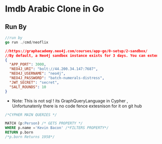 # Imdb Arabic Clone in Go

## Run By

```go
//run by
go run ./cmd/neoflix
```

```json
//https://graphacademy.neo4j.com/courses/app-go/0-setup/2-sandbox/
//By default, a Neo4j sandbox instance exists for 3 days. You can extend it for another 7 days by going to the sandbox site and extending it in the details (right-most down arrow) for the recommendations sandbox.
{
  "APP_PORT": 3000,
  "NEO4J_URI": "bolt://44.200.34.147:7687",
  "NEO4J_USERNAME": "neo4j",
  "NEO4J_PASSWORD": "batch-numerals-distress",
  "JWT_SECRET": "secret",
  "SALT_ROUNDS": 10
}

```

- Note: This is not sql ! its GraphQueryLanguage in Cypher ,
Unfortunatenly there is no code fence extesnison for it on git hub

```sql
/*CYPHER MAIN QUERIES */

MATCH (p:Person) /* GETS PROPERTY */
WHERE p.name ='Kevin Bacon' /*FILTERS PROPERTY*/
RETURN p.born
/*p.born Returns 1958*/
```
